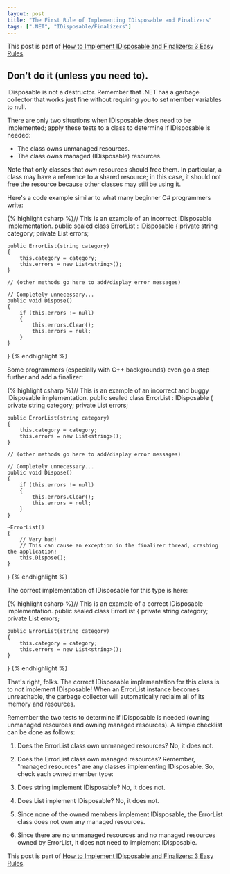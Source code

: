 ```yaml
---
layout: post
title: "The First Rule of Implementing IDisposable and Finalizers"
tags: [".NET", "IDisposable/Finalizers"]
---
```



This post is part of [How to Implement IDisposable and Finalizers: 3 Easy Rules](http://blog.stephencleary.com/2009/08/how-to-implement-idisposable-and.html).



## Don't do it (unless you need to).



IDisposable is not a destructor. Remember that .NET has a garbage collector that works just fine without requiring you to set member variables to null.





There are only two situations when IDisposable does need to be implemented; apply these tests to a class to determine if IDisposable is needed:



- The class owns unmanaged resources.
- The class owns managed (IDisposable) resources.




Note that only classes that _own_ resources should free them. In particular, a class may have a reference to a shared resource; in this case, it should not free the resource because other classes may still be using it.





Here's a code example similar to what many beginner C# programmers write:



{% highlight csharp %}// This is an example of an incorrect IDisposable implementation.
public sealed class ErrorList : IDisposable
{
    private string category;
    private List<string> errors;

    public ErrorList(string category)
    {
        this.category = category;
        this.errors = new List<string>();
    }

    // (other methods go here to add/display error messages)

    // Completely unnecessary...
    public void Dispose()
    {
        if (this.errors != null)
        {
            this.errors.Clear();
            this.errors = null;
        }
    }
}
{% endhighlight %}



Some programmers (especially with C++ backgrounds) even go a step further and add a finalizer:



{% highlight csharp %}// This is an example of an incorrect and buggy IDisposable implementation.
public sealed class ErrorList : IDisposable
{
    private string category;
    private List<string> errors;

    public ErrorList(string category)
    {
        this.category = category;
        this.errors = new List<string>();
    }

    // (other methods go here to add/display error messages)

    // Completely unnecessary...
    public void Dispose()
    {
        if (this.errors != null)
        {
            this.errors.Clear();
            this.errors = null;
        }
    }

    ~ErrorList()
    {
        // Very bad!
        // This can cause an exception in the finalizer thread, crashing the application!
        this.Dispose();
    }
}
{% endhighlight %}



The correct implementation of IDisposable for this type is here:



{% highlight csharp %}// This is an example of a correct IDisposable implementation.
public sealed class ErrorList
{
    private string category;
    private List<string> errors;

    public ErrorList(string category)
    {
        this.category = category;
        this.errors = new List<string>();
    }
}
{% endhighlight %}



That's right, folks. The correct IDisposable implementation for this class is to _not_ implement IDisposable! When an ErrorList instance becomes unreachable, the garbage collector will automatically reclaim all of its memory and resources.





Remember the two tests to determine if IDisposable is needed (owning unmanaged resources and owning managed resources). A simple checklist can be done as follows:



 1. Does the ErrorList class own unmanaged resources? No, it does not.
 1. Does the ErrorList class own managed resources? Remember, "managed resources" are any classes implementing IDisposable. So, check each owned member type:

  1. Does string implement IDisposable? No, it does not.
  1. Does List<string> implement IDisposable? No, it does not.
  1. Since none of the owned members implement IDisposable, the ErrorList class does not own any managed resources.

  1. Since there are no unmanaged resources and no managed resources owned by ErrorList, it does not need to implement IDisposable.




This post is part of [How to Implement IDisposable and Finalizers: 3 Easy Rules](http://blog.stephencleary.com/2009/08/how-to-implement-idisposable-and.html).

